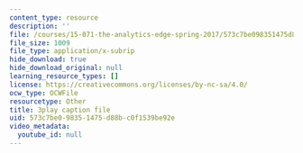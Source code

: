 ```yaml
---
content_type: resource
description: ''
file: /courses/15-071-the-analytics-edge-spring-2017/573c7be098351475d88bc0f1539be92e_ByiCbXfwGbc.srt
file_size: 1009
file_type: application/x-subrip
hide_download: true
hide_download_original: null
learning_resource_types: []
license: https://creativecommons.org/licenses/by-nc-sa/4.0/
ocw_type: OCWFile
resourcetype: Other
title: 3play caption file
uid: 573c7be0-9835-1475-d88b-c0f1539be92e
video_metadata:
  youtube_id: null
---
```

